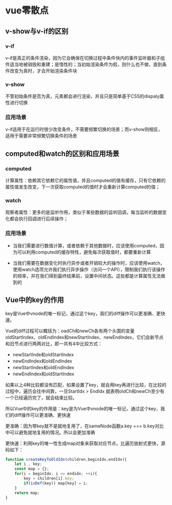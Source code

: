 # vue零散点

## v-show与v-if的区别

### v-if
v-if是真正的条件渲染，因为它会确保在切换过程中条件快内的事件监听器和子组件适当地被销毁和重建；是惰性的；当初始渲染条件为假，则什么也不做，直到条件改变为真时，才会开始渲染条件块

### v-show
不管初始条件是否为真，元素都会进行渲染，并且只是简单基于CSS的dispaly属性进行切换

### 应用场景
v-if适用于在运行时很少改变条件，不需要频繁切换的场景；而v-show则相反，适用于需要非常频繁切换条件的场景


## computed和watch的区别和应用场景

### computed

计算属性：依赖其它依赖它的属性值，并且computed的值有缓存，只有它依赖的属性值发生改变，下一次获取computed的值时才会重新计算computed的值；

### watch

观察者属性：更多的是监听作用，类似于某些数据的监听回调，每当监听的数据变化都会执行回调进行后续操作；

### 应用场景

* 当我们需要进行数值计算，或者依赖于其他数据时，应该使用computed，因为可以利用computed的缓存特性，避免每次获取值时，都要重新计算

* 当我们需要在数据变化时执行异步或者开销较大的操作时，应该使用watch，使用watch选项允许我们执行异步操作（访问一个API），限制我们执行该操作的频率，并在我们得到最终结果前，设置中间状态。这些都是计算属性无法做到的








## Vue中的key的作用

key是Vue中vnode的唯一标记，通过这个key，我们的diff操作可以更准确、更快速。

Vue的diff过程可以概括为：oadCh和newCh各有两个头围的变量oldStartIndex、oldEndIndex和newStartIndex、newEndIndex，它们会新节点和旧节点进行两两对比，即一共有4中比较方式：

* newStartInde和oldStartIndex
* newEndIndex和oldEndIndex
* newStartIndex和oldEndIndex
* newEndIndex和oldStartIndex

如果以上4种比较都没有匹配，如果设置了key，就会用key再进行比较，在比较的过程中，遍历会往中间靠，一旦StartIdx > EndIdx 就表明oldCh和newCh至少有一个已经遍历完了，就会结束比较。

所以Vue中的key的作用是：key是为Vue中vnode的唯一标记，通过这个key，我们的diff操作可以更准确、更快速

更准确：因为带key就不是就地复用了，在sameNode函数a.key === b.key对比中可以避免就地复用的情况。所以会更加准确

更快速：利用key的唯一性生成map对象来获取对应节点，比遍历放射式更快，源码如下：

``` javascript
function createKeyToOldIdx(children,beginIdx,endIdx){
	let i , key;
	const map = {};
	for(i = beginIdx; i <= endidx; ++i){
		key = children[i].key;
		if(isDef(key)) map[key] = i;
	}
	return map;
}
```




